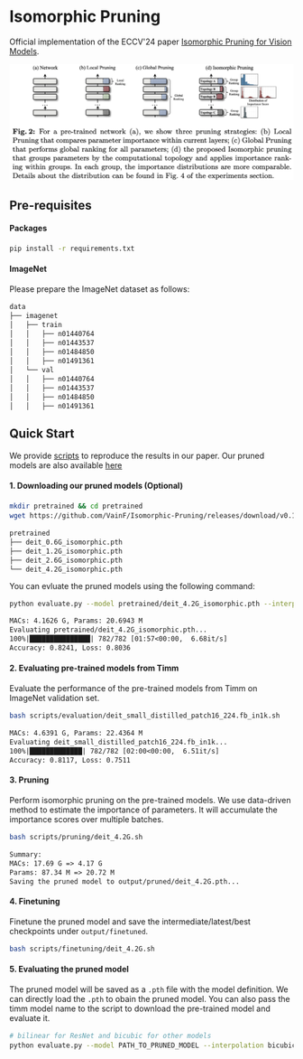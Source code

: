 # Isomorphic Pruning

Official implementation of the ECCV'24 paper [Isomorphic Pruning for Vision Models]().

![intro](assets/intro.png)

## Pre-requisites

#### Packages

```bash
pip install -r requirements.txt
```

#### ImageNet
Please prepare the ImageNet dataset as follows:
```
data
├── imagenet
│   ├── train
│   │   ├── n01440764
│   │   ├── n01443537
│   │   ├── n01484850
│   │   ├── n01491361
│   └── val
│   │   ├── n01440764
│   │   ├── n01443537
│   │   ├── n01484850
│   │   ├── n01491361
```



## Quick Start

We provide [scripts](scripts) to reproduce the results in our paper. Our pruned models are also available [here](https://github.com/VainF/Isomorphic-Pruning/releases/tag/v0.1)

#### 1. Downloading our pruned models (Optional)
```bash
mkdir pretrained && cd pretrained
wget https://github.com/VainF/Isomorphic-Pruning/releases/download/v0.1/deit_4.2G_isomorphic.pth
```
```
pretrained
├── deit_0.6G_isomorphic.pth
├── deit_1.2G_isomorphic.pth
├── deit_2.6G_isomorphic.pth
└── deit_4.2G_isomorphic.pth
```

You can evluate the pruned models using the following command:
```bash
python evaluate.py --model pretrained/deit_4.2G_isomorphic.pth --interpolation bicubic
```
```
MACs: 4.1626 G, Params: 20.6943 M
Evaluating pretrained/deit_4.2G_isomorphic.pth...
100%|███████████████| 782/782 [01:57<00:00,  6.68it/s]
Accuracy: 0.8241, Loss: 0.8036
```



#### 2. Evaluating pre-trained models from Timm

Evaluate the performance of the pre-trained models from Timm on ImageNet validation set.

```bash
bash scripts/evaluation/deit_small_distilled_patch16_224.fb_in1k.sh
```
```
MACs: 4.6391 G, Params: 22.4364 M
Evaluating deit_small_distilled_patch16_224.fb_in1k...
100%|█████████████| 782/782 [02:00<00:00,  6.51it/s]
Accuracy: 0.8117, Loss: 0.7511
```


#### 3. Pruning

Perform isomorphic pruning on the pre-trained models. We use data-driven method to estimate the importance of parameters. It will accumulate the importance scores over multiple batches. 
```bash
bash scripts/pruning/deit_4.2G.sh 
```
```
Summary:
MACs: 17.69 G => 4.17 G
Params: 87.34 M => 20.72 M
Saving the pruned model to output/pruned/deit_4.2G.pth...
```


#### 4. Finetuning

Finetune the pruned model and save the intermediate/latest/best checkpoints under ``output/finetuned``.

```bash
bash scripts/finetuning/deit_4.2G.sh
```

#### 5. Evaluating the pruned model

The pruned model will be saved as a ``.pth`` file with the model definition. We can directly load the ``.pth`` to obain the pruned model. You can also pass the timm model name to the script to download the pre-trained model and evaluate it.
```bash
# bilinear for ResNet and bicubic for other models
python evaluate.py --model PATH_TO_PRUNED_MODEL --interpolation bicubic 
```

